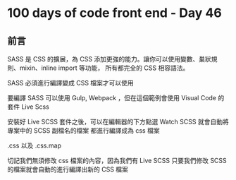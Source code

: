 # 100 days of code front end - Day 46
## 前言
SASS 是 CSS 的擴展，為 CSS 添加更強的能力。讓你可以使用變數、巢狀規則、mixin、inline import 等功能，
所有都完全的 CSS 相容語法。

SASS 必須進行編譯變成 CSS 檔案才可以使用

要編譯 SASS 可以使用 Gulp, Webpack ，但在這個範例會使用 Visual Code 的套件 Live Scss

安裝好 Live SCSS 套件之後，可以在編輯器的下方點選 Watch SCSS  就會自動將專案中的 SCSS 副檔名的檔案
都進行編譯成為 css 檔案

.css 以及 .css.map

切記我們無須修改 css 檔案的內容，因為我們有 Live SCSS 只要我們修改 SCSS 的檔案就會自動的進行編譯出新的 CSS 檔案